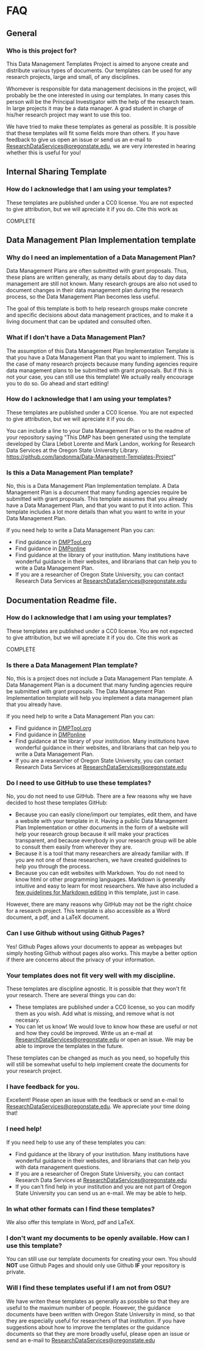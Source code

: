 
# FAQ
## General
### Who is this project for?

This Data Management Templates Project is aimed to anyone create and distribute various types of documents. Our templates can be used for any research projects, large and small, of any disciplines.

Whomever is responsible for data management decisions in the project, will probably be the one interested in using our templates. In many cases this person will be the Principal Investigator with the help of the research team. In large projects it may be a data manager. A grad student in charge of his/her research project may want to use this too.

We have tried to make these templates as general as possible. It is possible that these templates will fit some fields more than others. If you have feedback to give us open an issue or send us an e-mail to [ResearchDataServices@oregonstate.edu](ResearchDataServices@oregonstate.edu), we are very interested in hearing whether this is useful for you!

## Internal Sharing Template

### How do I acknowledge that I am using your templates?

These templates are published under a CC0 license. You are not expected to give attribution, but we will apreciate it if you do. Cite this work as

COMPLETE


## Data Management Plan Implementation template

### Why do I need an implementation of a Data Management Plan?
Data Management Plans are often submitted with grant proposals. Thus, these plans are written generally, as many details about day to day data management are still not known. Many research groups are also not used to document changes in their data management plan during the research process, so the Data Management Plan becomes less useful.

The goal of this template is both to help research groups make concrete and specific decisions about data management practices, and to make it a living document that can be updated and consulted often.

### What if I don't have a Data Management Plan?
The assumption of this Data Management Plan Implementation Template is that you have a Data Management Plan that you want to implement. This is the case of many research projects because many funding agencies require data management plans to be submitted with grant proposals. But if this is not your case, you can still use this template! We actually really encourage you to do so. Go ahead and start editing!

### How do I acknowledge that I am using your templates?

These templates are published under a CC0 license. You are not expected to give attribution, but we will apreciate it if you do. 

You can include a line to your Data Management Plan or to the readme of your repository saying "This DMP has been generated using the template developed by Clara Llebot Lorente and Mark Landon, working for Research Data Services at the Oregon State University Library. https://github.com/landonma/Data-Managment-Templates-Project"

### Is this a Data Management Plan template?

No, this is a Data Management Plan Implementation template. A Data Management Plan is a document that many funding agencies require be submitted with grant proposals. This template assumes that you already have a Data Management Plan, and that you want to put it into action. This template includes a lot more details than what you want to write in your Data Management Plan.

If you need help to write a Data Management Plan you can:
- Find guidance in [DMPTool.org](https://dmptool.org/)
- Find guidance in [DMPonline](https://dmponline.dcc.ac.uk/)
- Find guidance at the library of your institution. Many institutions have wonderful guidance in their websites, and librarians that can help you to write a Data Management Plan.
- If you are a researcher of Oregon State University, you can contact Research Data Services at [ResearchDataServices@oregonstate.edu](ResearchDataServices@oregonstate.edu)

## Documentation Readme file.

### How do I acknowledge that I am using your templates?

These templates are published under a CC0 license. You are not expected to give attribution, but we will apreciate it if you do. Cite this work as

COMPLETE

### Is there a Data Management Plan template?

No, this is a project does not include a Data Management Plan template. A Data Management Plan is a document that many funding agencies require be submitted with grant proposals. The Data Management Plan Implementation template will help you implement a data management plan that you already have.

If you need help to write a Data Management Plan you can:
- Find guidance in [DMPTool.org](https://dmptool.org/)
- Find guidance in [DMPonline](https://dmponline.dcc.ac.uk/)
- Find guidance at the library of your institution. Many institutions have wonderful guidance in their websites, and librarians that can help you to write a Data Management Plan.
- If you are a researcher of Oregon State University, you can contact Research Data Services at [ResearchDataServices@oregonstate.edu](ResearchDataServices@oregonstate.edu)

### Do I need to use GitHub to use these templates?

No, you do not need to use GitHub. There are a few reasons why we have decided to host these templates GitHub:
- Because you can easily clone/import our templates, edit them, and have a website with your template in it. Having a public Data Management Plan Implementation or other documents in the form of a website will help your research group because it will make your practices transparent, and because everybody in your research group will be able to consult them easily from wherever they are.
- Because it is a tool that many researchers are already familiar with. If you are not one of these researchers, we have created guidelines to help you through the process.
- Because you can edit websites with Markdown. You do not need to know html or other programming languages. Markdown is generally intuitive and easy to learn for most researchers. We have also included a [few guidelines for Markdown editing](https://dmponline.dcc.ac.uk/) in this template, just in case.

However, there are many reasons why GitHub may not be the right choice for a research project. This template is also accessible as a Word document, a pdf, and a LaTeX document.

### Can I use Github without using Github Pages?
Yes! Github Pages allows your documents to appear as webpages but simply hosting Github without pages also works. This maybe a better option if there are concerns about the privacy of your information.  

### Your templates does not fit very well with my discipline.

These templates are discipline agnostic. It is possible that they won't fit your research. There are several things you can do:
- These templates are published under a CC0 license, so you can modify them as you wish. Add what is missing, and remove what is not necesary.
- You can let us know! We would love to know how these are useful or not and how they could be improved. Write us an e-mail at [ResearchDataServices@oregonstate.edu](ResearchDataServices@oregonstate.edu) or open an issue. We may be able to improve the templates in the future.

These templates can be changed as much as you need, so hopefully this will still be somewhat useful to help implement create the documents for your research project.

### I have feedback for you.

Excellent! Please open an issue with the feedback or send an e-mail to [ResearchDataServices@oregonstate.edu](ResearchDataServices@oregonstate.edu). We appreciate your time doing that!


### I need help!

If you need help to use any of these templates you can:
- Find guidance at the library of your institution. Many institutions have wonderful guidance in their websites, and librarians that can help you with data management questions.
- If you are a researcher of Oregon State University, you can contact Research Data Services at [ResearchDataServices@oregonstate.edu](ResearchDataServices@oregonstate.edu)
- If you can't find help in your institution and you are not part of Oregon State University you can send us an e-mail. We may be able to help.

### In what other formats can I find these templates?

We also offer this template in Word, pdf and LaTeX.

### I don't want my documents to be openly available. How can I use this template?

You can still use our template documents for creating your own. You should **NOT** use Github Pages and should only use Github **IF** your repository is private.

### Will I find these templates useful if I am not from OSU?

We have writen these templates as generally as possible so that they are useful to the maximum number of people. However, the guidance documents have been written with Oregon State University in mind, so that they are especially useful for researchers of that institution. If you have suggestions about how to improve the templates or the guidance documents so that they are more broadly useful, please open an issue or send an e-mail to [ResearchDataServices@oregonstate.edu](ResearchDataServices@oregonstate.edu)
